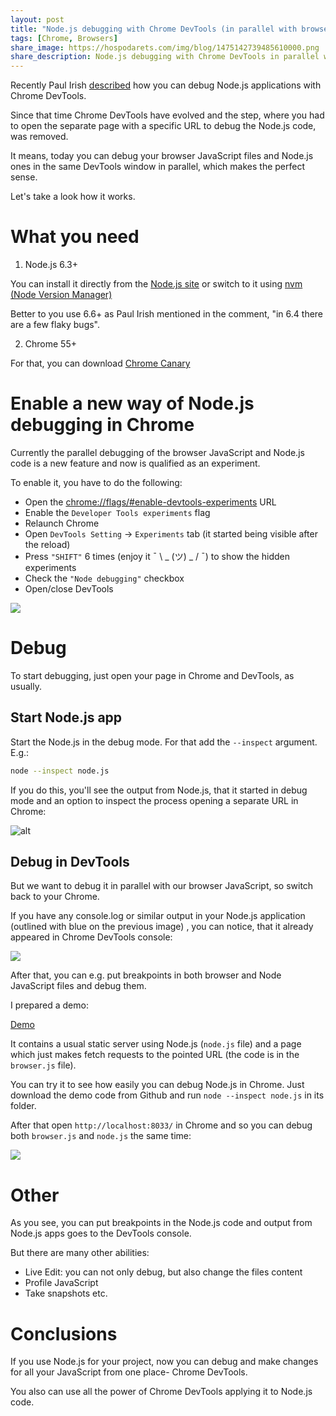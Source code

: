 ```yaml
---
layout: post
title: "Node.js debugging with Chrome DevTools (in parallel with browser JavaScript)"
tags: [Chrome, Browsers]
share_image: https://hospodarets.com/img/blog/1475142739485610000.png
share_description: Node.js debugging with Chrome DevTools in parallel with browser JavaScript
---
```


Recently Paul Irish [described](https://medium.com/@paul_irish/debugging-node-js-nightlies-with-chrome-devtools-7c4a1b95ae27#.iz61p83zw) how you can debug Node.js applications with Chrome DevTools.

Since that time Chrome DevTools have evolved and the step, where you had to open the separate page with a specific URL to debug the Node.js code, was removed.

It means, today you can debug your browser JavaScript files and Node.js ones in the same DevTools window in parallel,
which makes the perfect sense.

Let's take a look how it works.

<div class="more"></div>

# What you need

1) Node.js 6.3+

You can install it directly from the [Node.js site](https://nodejs.org/en/download/current/)
 or switch to it using [nvm (Node Version Manager)](https://github.com/creationix/nvm)
 
Better to you use 6.6+ as Paul Irish mentioned in the comment, "in 6.4 there are a few flaky bugs".

2) Chrome 55+

For that, you can download [Chrome Canary](https://www.google.com/intl/en/chrome/browser/canary.html)

# Enable a new way of Node.js debugging in Chrome

Currently the parallel debugging of the browser JavaScript and Node.js code is a new feature
and now is qualified as an experiment.

To enable it, you have to do the following:

* Open the [chrome://flags/#enable-devtools-experiments](chrome://flags/#enable-devtools-experiments) URL
* Enable the `Developer Tools experiments` flag
* Relaunch Chrome
* Open `DevTools Setting` -> `Experiments` tab (it started being visible after the reload)
* Press `"SHIFT"` 6 times (enjoy it ¯ \ _ (ツ) _ / ¯) to show the hidden experiments
* Check the `"Node debugging"` checkbox
* Open/close DevTools

<div class="smaller-img">
    <img src="https://hospodarets.com/img/blog/1475144414462210000.png" />
</div>

# Debug

To start debugging, just open your page in Chrome and DevTools, as usually.

## Start Node.js app

Start the Node.js in the debug mode.
For that add the `--inspect` argument.
E.g.:

```bash
node --inspect node.js
```

If you do this, you'll see the output from Node.js, that it started in debug mode 
and an option to inspect the process opening a separate URL in Chrome:

![alt](https://hospodarets.com/img/blog/1475142116395554000.png)

## Debug in DevTools

But we want to debug it in parallel with our browser JavaScript, so switch back to your Chrome.

If you have any console.log or similar output in your Node.js application (outlined with blue on the previous image)
, you can notice, that it already appeared in Chrome DevTools console:

<div class="smaller-img">
    <img src="https://hospodarets.com/img/blog/1475142370725761000.png" />
</div>

After that, you can e.g. put breakpoints in both browser and Node JavaScript files and debug them.

I prepared a demo:

<div>
    <a href="{{ site.baseurl }}/demos/nodejs-debugging-in-chrome-devtools/blog-index.html"
       target="_blank"
       class="btn-pulse">
        <span class="wrapper">
            <span class="inner"></span>
        </span>
        <span class="text">Demo</span>
    </a>
</div>


It contains a usual static server using Node.js (`node.js` file)
and a page which just makes fetch requests to the pointed URL (the code is in the `browser.js` file).

You can try it to see how easily you can debug Node.js in Chrome.
Just download the demo code from Github and run `node --inspect node.js` in its folder.

After that open `http://localhost:8033/` in Chrome and so you can debug both `browser.js` and `node.js` the same time:

<div class="smaller-img">
    <img src="https://hospodarets.com/img/blog/1475140897143840000.gif" />
</div>

# Other

As you see,
you can put breakpoints in the Node.js code and
output from Node.js apps goes to the DevTools console.

But there are many other abilities:

* Live Edit: you can not only debug, but also change the files content
* Profile JavaScript
* Take snapshots etc.

# Conclusions

If you use Node.js for your project,
 now you can debug and make changes for all your JavaScript from one place- Chrome DevTools.
 
 You also can use all the power of Chrome DevTools applying it to Node.js code.